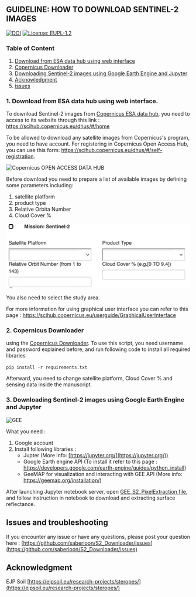
## GUIDELINE: HOW TO DOWNLOAD SENTINEL-2 IMAGES



[![DOI](https://zenodo.org/badge/DOI/10.5281/zenodo.5815473.svg)](https://doi.org/10.5281/zenodo.5815473) [![License: EUPL-1.2](https://img.shields.io/badge/License-EUPL%20v1.2-blue.svg)](https://joinup.ec.europa.eu/collection/eupl/eupl-text-eupl-12)



### Table of Content

1. [Download from ESA data hub using web interface](https://github.com/saberioon/S2_Downloader#1-downloand-from-esa-data-hub-using-web-interface)
2. [Copernicus Downloader](https://github.com/saberioon/S2_Downloader#2-copernicus-downloader)
3. [Downloading Sentinel-2 images using Google Earth Engine and Jupyter](https://github.com/saberioon/S2_Downloader#3-downloading-sentinel-2-images-using-google-earth-engine-and-jupyter)
4. [Acknowledgment](https://github.com/saberioon/S2_Downloader#acknowledgment) 
5. [issues](https://github.com/saberioon/S2_Downloader#issues-and-troubleshooting) 









### 1. Download from ESA data hub using web interface.

To download Sentinel-2 images from [Copernicus ESA data hub](https://scihub.copernicus.eu/), you need to access to its website through this link : https://scihub.copernicus.eu/dhus/#/home

To be allowed to download any satellite images from Copernicus's program, you need to have account. For registering in  Copernicus Open Access Hub, you can use this form: https://scihub.copernicus.eu/dhus/#/self-registration.


![Copernicus OPEN ACCESS DATA HUB](img/COADH.09.40.png)

Before download you need to prepare a list of available images by defining some parameters including:
1. satellite platform
2. product type
3. Relative Orbita Number
4. Cloud Cover %  

![search criterias](img/S2criteria.png)

You also need to select the study area.

For more information for using graphical user interface you can refer to this page : https://scihub.copernicus.eu/userguide/GraphicalUserInterface


### 2. Copernicus Downloader

using the [Copernicus Downloader](src/Copernicus_downloader.py). 
To use this script, you need username and password explained before, and
run following code to install all required libraries 

``
pip install -r requirements.txt
``


Afterward, you need to change   satellite platform, Cloud Cover %  and sensing data inside the manuscript.



### 3. Downloading Sentinel-2 images using Google Earth Engine and Jupyter

![GEE](https://github.com/saberioon/S2_Downloader/blob/master/img/Picture%201.gif)

What you need : 
1. Google account 
2. Install following libraries :
   - Jupter (More info: [https://jupyter.org/](https://jupyter.org/))
   - Google Earth engine API (To install it refer to this page : https://developers.google.com/earth-engine/guides/python_install)
   - GeeMAP for visualization and interacting with GEE API (More info: https://geemap.org/installation/)

After launching Jupyter notebook server, open [GEE_S2_PixelExtraction file](src/GEE_S2_PixelExtraction.ipynb), and follow instruction in notebook to download and extracting surface reflectance.  

## Issues and troubleshooting

If you encounter any issue or have any questions, please post your question 
here : [https://github.com/saberioon/S2_Downloader/issues](https://github.com/saberioon/S2_Downloader/issues)



## Acknowledgment 
EJP Soil [https://ejpsoil.eu/research-projects/steropes/](https://ejpsoil.eu/research-projects/steropes/)





